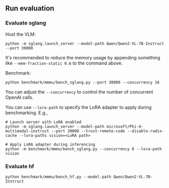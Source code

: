 ## Run evaluation

### Evaluate sglang

Host the VLM:

```
python -m sglang.launch_server --model-path Qwen/Qwen2-VL-7B-Instruct --port 30000
```

It's recommended to reduce the memory usage by appending something like `--mem-fraction-static 0.6` to the command above.

Benchmark:

```
python benchmark/mmmu/bench_sglang.py --port 30000 --concurrency 16
```

You can adjust the `--concurrency` to control the number of concurrent OpenAI calls.

You can use `--lora-path` to specify the LoRA adapter to apply during benchmarking. E.g.,
```
# Launch server with LoRA enabled
python -m sglang.launch_server --model-path microsoft/Phi-4-multimodal-instruct --port 30000 --trust-remote-code --disable-radix-cache --lora-paths vision=<LoRA path>

# Apply LoRA adapter during inferencing
python -m benchmark/mmmu/bench_sglang.py --concurrency 8 --lora-path vision
```

### Evaluate hf

```
python benchmark/mmmu/bench_hf.py --model-path Qwen/Qwen2-VL-7B-Instruct
```
